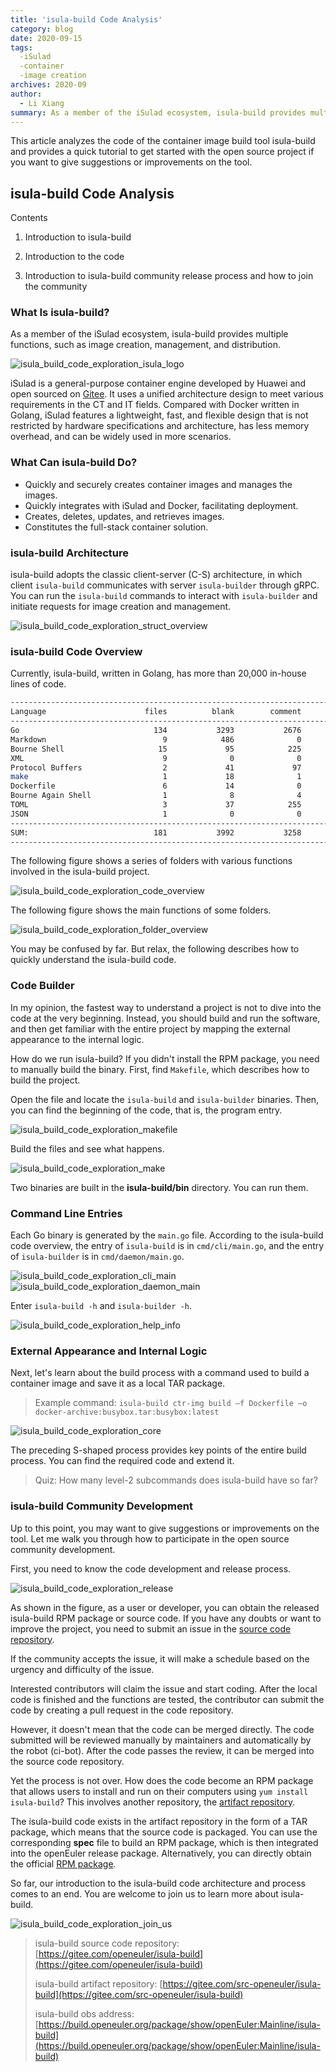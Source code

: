 ```yaml
---
title: 'isula-build Code Analysis'
category: blog
date: 2020-09-15
tags:
  -iSulad
  -container
  -image creation
archives: 2020-09
author:
  - Li Xiang
summary: As a member of the iSulad ecosystem, isula-build provides multiple functions, such as image creation, management, and distribution.
---
```



This article analyzes the code of the container image build tool isula-build and provides a quick tutorial to get started with the open source project if you want to give suggestions or improvements on the tool.  

## isula-build Code Analysis

Contents

1. Introduction to isula-build

2. Introduction to the code

3. Introduction to isula-build community release process and how to join the community

### What Is isula-build?  

As a member of the iSulad ecosystem, isula-build provides multiple functions, such as image creation, management, and distribution.  

![isula_build_code_exploration_isula_logo](./2020-09-15-isula-build-code-exploration-isula-logo.png)  

iSulad is a general-purpose container engine developed by Huawei and open sourced on [Gitee](https://gitee.com/openeuler/iSulad). It uses a unified architecture design to meet various requirements in the CT and IT fields. Compared with Docker written in Golang, iSulad features a lightweight, fast, and flexible design that is not restricted by hardware specifications and architecture, has less memory overhead, and can be widely used in more scenarios.  

### What Can isula-build Do?

- Quickly and securely creates container images and manages the images.  
- Quickly integrates with iSulad and Docker, facilitating deployment.  
- Creates, deletes, updates, and retrieves images.  
- Constitutes the full-stack container solution.  

### isula-build Architecture

isula-build adopts the classic client-server (C-S) architecture, in which client `isula-build` communicates with server `isula-builder` through gRPC. You can run the `isula-build` commands to interact with `isula-builder` and initiate requests for image creation and management.  

![isula_build_code_exploration_struct_overview](./2020-09-15-isula-build-code-exploration-struct-overview.png)  

### isula-build Code Overview  

Currently, isula-build, written in Golang, has more than 20,000 in-house lines of code.  

```bash
--------------------------------------------------------------------------------
Language                      files          blank        comment           code
--------------------------------------------------------------------------------
Go                              134           3293           2676          25038
Markdown                          9            486              0           1098
Bourne Shell                     15             95            225            499
XML                               9              0              0            419
Protocol Buffers                  2             41             97            193
make                              1             18              1             89
Dockerfile                        6             14              0             68
Bourne Again Shell                1              8              4             31
TOML                              3             37            255             15
JSON                              1              0              0              8
--------------------------------------------------------------------------------
SUM:                            181           3992           3258          27458
--------------------------------------------------------------------------------
```

The following figure shows a series of folders with various functions involved in the isula-build project.  

![isula_build_code_exploration_code_overview](./2020-09-15-isula-build-code-exploration-code-overview.png)  

The following figure shows the main functions of some folders.  

![isula_build_code_exploration_folder_overview](./2020-09-15-isula-build-code-exploration-folder-overview.png)  

You may be confused by far. But relax, the following describes how to quickly understand the isula-build code.  

### Code Builder

In my opinion, the fastest way to understand a project is not to dive into the code at the very beginning. Instead, you should build and run the software, and then get familiar with the entire project by mapping the external appearance to the internal logic.  

How do we run isula-build? If you didn't install the RPM package, you need to manually build the binary. First, find `Makefile`, which describes how to build the project.  

Open the file and locate the `isula-build` and `isula-builder` binaries. Then, you can find the beginning of the code, that is, the program entry.  

![isula_build_code_exploration_makefile](./2020-09-15-isula-build-code-exploration-makefile.png)  

Build the files and see what happens.  

![isula_build_code_exploration_make](./2020-09-15-isula-build-code-exploration-make.png)  

Two binaries are built in the **isula-build/bin** directory. You can run them.  

### Command Line Entries  

Each Go binary is generated by the `main.go` file. According to the isula-build code overview, the entry of `isula-build` is in `cmd/cli/main.go`, and the entry of `isula-builder` is in `cmd/daemon/main.go`.  

![isula_build_code_exploration_cli_main](./2020-09-15-isula-build-code-exploration-cli-main.png)![isula_build_code_exploration_daemon_main](./2020-09-15-isula-build-code-exploration-daemon-main.png)  

Enter `isula-build -h` and `isula-builder -h`.

![isula_build_code_exploration_help_info](./2020-09-15-isula-build-code-exploration-help-info.png)  

### External Appearance and Internal Logic  

Next, let's learn about the build process with a command used to build a container image and save it as a local TAR package.  

> Example command: `isula-build ctr-img build –f Dockerfile –o docker-archive:busybox.tar:busybox:latest` 


![isula_build_code_exploration_core](./2020-09-15-isula-build-code-exploration-core.png)  

The preceding S-shaped process provides key points of the entire build process. You can find the required code and extend it.  

> Quiz: How many level-2 subcommands does isula-build have so far?  

### isula-build Community Development  

Up to this point, you may want to give suggestions or improvements on the tool. Let me walk you through how to participate in the open source community development.  

First, you need to know the code development and release process.  

![isula_build_code_exploration_release](./2020-09-15-isula-build-code-exploration-release.png)  

As shown in the figure, as a user or developer, you can obtain the released isula-build RPM package or source code. If you have any doubts or want to improve the project, you need to submit an issue in the [source code repository](https://gitee.com/openeuler/isula-build).  

If the community accepts the issue, it will make a schedule based on the urgency and difficulty of the issue.  

Interested contributors will claim the issue and start coding. After the local code is finished and the functions are tested, the contributor can submit the code by creating a pull request in the code repository.  

However, it doesn't mean that the code can be merged directly. The code submitted will be reviewed manually by maintainers and automatically by the robot (ci-bot). After the code passes the review, it can be merged into the source code repository.  

Yet the process is not over. How does the code become an RPM package that allows users to install and run on their computers using `yum install isula-build`? This involves another repository, the [artifact repository](https://gitee.com/src-openeuler/isula-build).  

The isula-build code exists in the artifact repository in the form of a TAR package, which means that the source code is packaged. You can use the corresponding **spec** file to build an RPM package, which is then integrated into the openEuler release package. Alternatively, you can directly obtain the official [RPM package](https://build.openeuler.org/package/show/openEuler:Mainline/isula-build).  

So far, our introduction to the isula-build code architecture and process comes to an end. You are welcome to join us to learn more about isula-build.    

![isula_build_code_exploration_join_us](./2020-09-15-isula-build-code-exploration-join-us.png)

> isula-build source code repository: [https://gitee.com/openeuler/isula-build](https://gitee.com/openeuler/isula-build)
>
> isula-build artifact repository: [https://gitee.com/src-openeuler/isula-build](https://gitee.com/src-openeuler/isula-build)
>
> isula-build obs address: [https://build.openeuler.org/package/show/openEuler:Mainline/isula-build](https://build.openeuler.org/package/show/openEuler:Mainline/isula-build)
